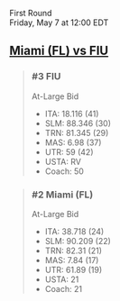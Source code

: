 First Round  
Friday, May 7 at 12:00 EDT
## [Miami (FL) vs FIU](https://www.ncaa.com/game/5833652) 

> ### #3 FIU  
> At-Large Bid  
> - ITA: 18.116 (41)  
> - SLM: 88.346 (30)  
> - TRN: 81.345 (29)  
> - MAS: 6.98 (37)  
> - UTR: 59 (42)  
> - USTA: RV  
> - Coach: 50  

> ### #2 Miami (FL)  
> At-Large Bid  
> - ITA: 38.718 (24)  
> - SLM: 90.209 (22)  
> - TRN: 82.31 (21)  
> - MAS: 7.84 (17)  
> - UTR: 61.89 (19)  
> - USTA: 21  
> - Coach: 21  